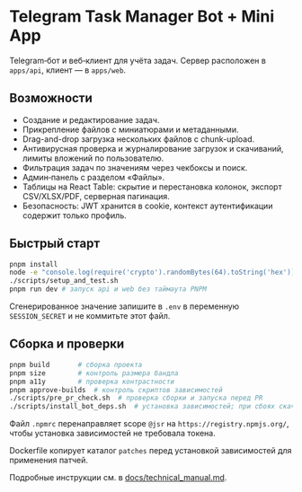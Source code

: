 <!-- Назначение файла: краткое описание возможностей проекта. Основные модули: api, web. -->

# Telegram Task Manager Bot + Mini App

Telegram‑бот и веб‑клиент для учёта задач. Сервер расположен в `apps/api`, клиент — в `apps/web`.

## Возможности

- Создание и редактирование задач.
- Прикрепление файлов с миниатюрами и метаданными.
- Drag-and-drop загрузка нескольких файлов с chunk-upload.
- Антивирусная проверка и журналирование загрузок и скачиваний, лимиты вложений по пользователю.
- Фильтрация задач по значениям через чекбоксы и поиск.
- Админ‑панель с разделом «Файлы».
- Таблицы на React Table: скрытие и перестановка колонок, экспорт CSV/XLSX/PDF, серверная пагинация.
- Безопасность: JWT хранится в cookie, контекст аутентификации содержит только профиль.

## Быстрый старт

```bash
pnpm install
node -e "console.log(require('crypto').randomBytes(64).toString('hex'))" # сгенерируйте SESSION_SECRET и добавьте в .env
./scripts/setup_and_test.sh
pnpm run dev # запуск api и web без таймаута PNPM
```

Сгенерированное значение запишите в `.env` в переменную `SESSION_SECRET` и не коммитьте этот файл.

## Сборка и проверки

```bash
pnpm build       # сборка проекта
pnpm size        # контроль размера бандла
pnpm a11y        # проверка контрастности
pnpm approve-builds  # контроль скриптов зависимостей
./scripts/pre_pr_check.sh  # проверка сборки и запуска перед PR
./scripts/install_bot_deps.sh  # установка зависимостей; при сбоях скачивает pnpm из GitHub
```

Файл `.npmrc` перенаправляет scope `@jsr` на `https://registry.npmjs.org/`,
чтобы установка зависимостей не требовала токена.

Dockerfile копирует каталог `patches` перед установкой зависимостей для применения патчей.

Подробные инструкции см. в [docs/technical_manual.md](docs/technical_manual.md).
